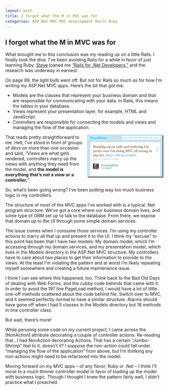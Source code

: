 ```yaml
---
layout: post
title: I forgot what the M in MVC was for
categories: ASP.Net-MVC MVC development Rails Ruby
---
```

## I forgot what the M in MVC was for

What brought me to this conclusion was my reading up on a little Rails. I finally took the dive. I’ve been avoiding Rails for a while in favor of just learning Ruby. [Steve](http://twitter.com/stevehorn) loaned me [“Rails for .Net Developers,”](http://www.pragprog.com/titles/cerailn/rails-for-net-developers) and the research was underway in earnest.

On page 89, the light bulb went off. But not for Rails so much as for how I’m writing my ASP.Net MVC apps. Here’s the bit that got me:

* Models are the classes that represent your business domain and that are responsible for communicating with your data. In Rails, this means the tables in your database. 
* Views represent your presentation layer, for example, HTML and JavaScript. 
* Controllers are responsible for connecting the models and views and managing the flow of the application. 
<img src="/images/posts/mvc-wrong.png" alt="I'm doing it completely wrong" align="right" />

That reads pretty straightforward to me. Hell, I’ve stood in front of groups of devs on more than one occasion and said, “Views are what gets rendered, controllers marry up the views with anything they need from the model, and **the model is everything that’s not a view or a controller.**”

So, what’s been going wrong? I’ve been putting way too much business logic in my controllers.

The structure of most of the MVC apps I’ve worked with is a typical .Net program structure. We’ve got a core where our business domain lives, and some type of ORM set up to talk to the database. From there, we expose that domain up to the UI through some simple domain services.

The issue comes when I consume those services. I’m using my controller actions to marry all that up and present it to the UI. I think my “excuse” to this point has been that I have two models: My domain model, which I’m accessing through my domain services, and my presentation model, which lives in the Models directory in the ASP.Net MVC structure. My controllers have to care about two places to get their information to provide to the views. At the least I’m violating the pattern and at worst I’m likely repeating myself somewhere and creating a future maintenance issue.

I think I can see where this happened, too. Think back to the Bad Old Days of dealing with Web Forms, and the cubby code behinds that came with it. In order to avoid the 197 line PageLoad method, I would have a lot of little one-off methods scattered about the code behind file. Switch over to MVC, and it seemed perfectly normal to have a similar structure. Alarms should have gone off when I had 5 classes in the Models directory but 18 methods in one controller class.

But wait, there’s more!

While perusing some code on my current project, I came across the [NonAction] attribute decorating a couple of controller actions. Re-reading that…I had NonAction decorating Actions. That has a certain “Jumbo-Shrimp” feel to it, doesn’t it? I suppose the non-action could fall under “managing the flow of the application” from above, but I’m thinking any non-actions might need to be refactored into the model.

Moving forward on my MVC apps – of any flavor, Ruby or .Net – I think I’ll move to a much thinner controller model in favor of loading up the model with business logic. Though I thought I knew the pattern fairly well, I didn’t practice what I preached.
